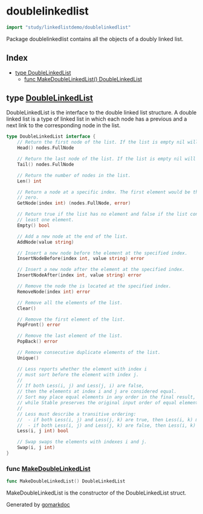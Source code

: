 <!-- Code generated by gomarkdoc. DO NOT EDIT -->

# doublelinkedlist

```go
import "study/linkedlistdemo/doublelinkedlist"
```

Package doublelinkedlist contains all the objects of a doubly linked list.

## Index

- [type DoubleLinkedList](<#type-doublelinkedlist>)
  - [func MakeDoubleLinkedList() DoubleLinkedList](<#func-makedoublelinkedlist>)


## type [DoubleLinkedList](<https://github.com/jeremydumais/Study_RoadMap_ComputerScience/blob/main/Linked List/doublelinkedlist/double_linked_list.go#L13-L70>)

DoubleLinkedList is the interface to the double linked list structure. A double linked list is a type of linked list in which each node has a previous and a next link to the corresponding node in the list.

```go
type DoubleLinkedList interface {
    // Return the first node of the list. If the list is empty nil will be returned.
    Head() nodes.FullNode

    // Return the last node of the list. If the list is empty nil will be returned.
    Tail() nodes.FullNode

    // Return the number of nodes in the list.
    Len() int

    // Return a node at a specific index. The first element would be the index
    // zero.
    GetNode(index int) (nodes.FullNode, error)

    // Return true if the list has no element and false if the list contains at
    // least one element.
    Empty() bool

    // Add a new node at the end of the list.
    AddNode(value string)

    // Insert a new node before the element at the specified index.
    InsertNodeBefore(index int, value string) error

    // Insert a new node after the element at the specified index.
    InsertNodeAfter(index int, value string) error

    // Remove the node the is located at the specified index.
    RemoveNode(index int) error

    // Remove all the elements of the list.
    Clear()

    // Remove the first element of the list.
    PopFront() error

    // Remove the last element of the list.
    PopBack() error

    // Remove consecutive duplicate elements of the list.
    Unique()

    // Less reports whether the element with index i
    // must sort before the element with index j.
    //
    // If both Less(i, j) and Less(j, i) are false,
    // then the elements at index i and j are considered equal.
    // Sort may place equal elements in any order in the final result,
    // while Stable preserves the original input order of equal elements.
    //
    // Less must describe a transitive ordering:
    //  - if both Less(i, j) and Less(j, k) are true, then Less(i, k) must be true as well.
    //  - if both Less(i, j) and Less(j, k) are false, then Less(i, k) must be false as well.
    Less(i, j int) bool

    // Swap swaps the elements with indexes i and j.
    Swap(i, j int)
}
```

### func [MakeDoubleLinkedList](<https://github.com/jeremydumais/Study_RoadMap_ComputerScience/blob/main/Linked List/doublelinkedlist/double_linked_list.go#L79>)

```go
func MakeDoubleLinkedList() DoubleLinkedList
```

MakeDoubleLinkedList is the constructor of the DoubleLinkedList struct.



Generated by [gomarkdoc](<https://github.com/princjef/gomarkdoc>)
